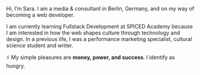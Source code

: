 Hi, I’m Sara. I am a  media &  consultant in Berlin, Germany, and on my way of becoming a web developer.

I am currently learning Fullstack Development at SPICED Academy because I am interested in how the web shapes culture through technology and design. In a previous life, I was a performance marketing specialist, cultural science student and writer.

⚡ My simple pleasures are **money, power, and success**.
I identify as hungry.




<!--
**saracx/saracx** is a ✨ _special_ ✨ repository because its `README.md` (this file) appears on your GitHub profile.

Here are some ideas to get you started:

- 🔭 I’m currently working on ...
- 🌱 I’m currently learning ...
- 👯 I’m looking to collaborate on ...
- 🤔 I’m looking for help with ...
- 💬 Ask me about ...
- 📫 How to reach me: ...
- 😄 Pronouns: ...
- ⚡ Fun fact: ...
-->
